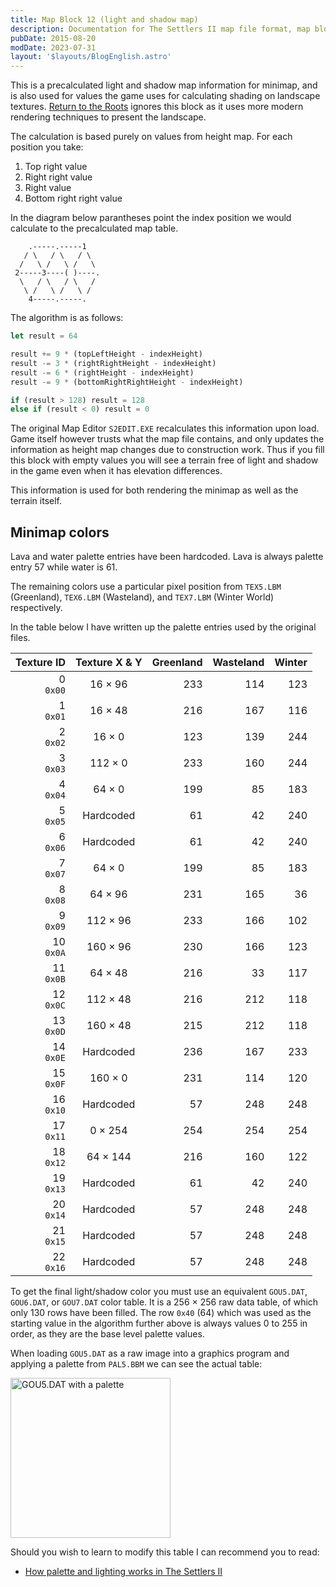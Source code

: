 ```yaml
---
title: Map Block 12 (light and shadow map)
description: Documentation for The Settlers II map file format, map block 12.
pubDate: 2015-08-20
modDate: 2023-07-31
layout: '$layouts/BlogEnglish.astro'
---
```


This is a precalculated light and shadow map information for minimap, and is also used for values the game uses for calculating shading on landscape textures. <a href="/return-to-the-roots">Return to the Roots</a> ignores this block as it uses more modern rendering techniques to present the landscape.

The calculation is based purely on values from height map. For each position you take:

1. Top right value
2. Right right value
3. Right value
4. Bottom right right value

In the diagram below parantheses point the index position we would calculate to the precalculated map table.

```
    .-----.-----1
   / \   / \   / \
  /   \ /   \ /   \
 2-----3----( )----.
  \   / \   / \   /
   \ /   \ /   \ /
    4-----.-----.
```

The algorithm is as follows:

```ts
let result = 64

result += 9 * (topLeftHeight - indexHeight)
result -= 3 * (rightRightHeight - indexHeight)
result -= 6 * (rightHeight - indexHeight)
result -= 9 * (bottomRightRightHeight - indexHeight)

if (result > 128) result = 128
else if (result < 0) result = 0
```

The original Map Editor `S2EDIT.EXE` recalculates this information upon load. Game itself however trusts what the map
file contains, and only updates the information as height map changes due to construction work. Thus if you fill this
block with empty values you will see a terrain free of light and shadow in the game even when it has elevation
differences.

This information is used for both rendering the minimap as well as the terrain itself.

## Minimap colors

Lava and water palette entries have been hardcoded. Lava is always palette entry 57 while water is 61.

The remaining colors use a particular pixel position from `TEX5.LBM` (Greenland), `TEX6.LBM` (Wasteland), and `TEX7.LBM`
(Winter World) respectively.

In the table below I have written up the palette entries used by the original files.

|     Texture ID | Texture X & Y  | Greenland | Wasteland | Winter |
| -------------: | :------------: | --------: | --------: | -----: |
|  0<br />`0x00` | 16 &times; 96  |       233 |       114 |    123 |
|  1<br />`0x01` | 16 &times; 48  |       216 |       167 |    116 |
|  2<br />`0x02` |  16 &times; 0  |       123 |       139 |    244 |
|  3<br />`0x03` | 112 &times; 0  |       233 |       160 |    244 |
|  4<br />`0x04` |  64 &times; 0  |       199 |        85 |    183 |
|  5<br />`0x05` |   Hardcoded    |        61 |        42 |    240 |
|  6<br />`0x06` |   Hardcoded    |        61 |        42 |    240 |
|  7<br />`0x07` |  64 &times; 0  |       199 |        85 |    183 |
|  8<br />`0x08` | 64 &times; 96  |       231 |       165 |     36 |
|  9<br />`0x09` | 112 &times; 96 |       233 |       166 |    102 |
| 10<br />`0x0A` | 160 &times; 96 |       230 |       166 |    123 |
| 11<br />`0x0B` | 64 &times; 48  |       216 |        33 |    117 |
| 12<br />`0x0C` | 112 &times; 48 |       216 |       212 |    118 |
| 13<br />`0x0D` | 160 &times; 48 |       215 |       212 |    118 |
| 14<br />`0x0E` |   Hardcoded    |       236 |       167 |    233 |
| 15<br />`0x0F` | 160 &times; 0  |       231 |       114 |    120 |
| 16<br />`0x10` |   Hardcoded    |        57 |       248 |    248 |
| 17<br />`0x11` | 0 &times; 254  |       254 |       254 |    254 |
| 18<br />`0x12` | 64 &times; 144 |       216 |       160 |    122 |
| 19<br />`0x13` |   Hardcoded    |        61 |        42 |    240 |
| 20<br />`0x14` |   Hardcoded    |        57 |       248 |    248 |
| 21<br />`0x15` |   Hardcoded    |        57 |       248 |    248 |
| 22<br />`0x16` |   Hardcoded    |        57 |       248 |    248 |

To get the final light/shadow color you must use an equivalent `GOU5.DAT`, `GOU6.DAT`, or `GOU7.DAT` color table. It is
a 256 &times; 256 raw data table, of which only 130 rows have been filled. The row `0x40` (64) which was used as the
starting value in the algorithm further above is always values 0 to 255 in order, as they are the base level palette
values.

When loading `GOU5.DAT` as a raw image into a graphics program and applying a palette from `PAL5.BBM` we can see the
actual table:

<img
	alt="GOU5.DAT with a palette"
	src="/assets/articles/2023-07-30_gou5-dat-palette.png"
	width="256"
	height="256"
	loading="lazy"
	style="image-rendering: pixelated;"
/>

Should you wish to learn to modify this table I can recommend you to read:

-   <a href="/2023/07/how-palette-and-lighting-works-in-the-settlers-2">How palette and lighting works in The Settlers II</a>
